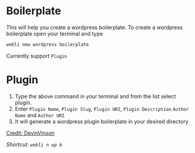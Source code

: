 # Boilerplate

This will help you create a wordpress boilerplate. To create a wordpress boilerplate open your terminal and type

```bash
webli new wordpress boilerplate
```

Currently support
`Plugin`

# Plugin

1. Type the above command in your terminal and from the list select plugin.
2. Enter `Plugin Name`, `Plugin Slug`, `Plugin URI`, `Plugin Description` `Author Name` and `Author URI` 
3. It will generate a wordpress plugin boilerplate in your desired directory

[Credit: DevinVinson](https://github.com/DevinVinson/WordPress-Plugin-Boilerplate)

*Shortcut: `webli n wp b`*